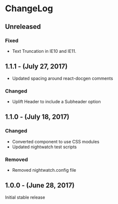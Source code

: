 ChangeLog
=========

Unreleased
----------
### Fixed
* Text Truncation in IE10 and IE11.

1.1.1 - (July 27, 2017)
-----------------
* Updated spacing around react-docgen comments

### Changed
* Uplift Header to include a Subheader option

1.1.0 - (July 18, 2017)
-----------------
### Changed
* Converted component to use CSS modules
* Updated nightwatch test scripts

### Removed
* Removed nightwatch.config file

1.0.0 - (June 28, 2017)
-----------------
Initial stable release
